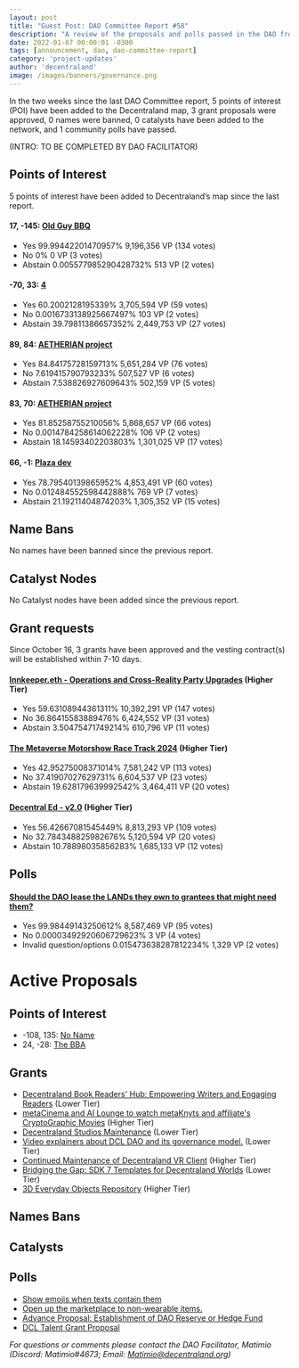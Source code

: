 ```yaml
---
layout: post
title: "Guest Post: DAO Committee Report #58"
description: "A review of the proposals and polls passed in the DAO from October 16 through October 31".
date: 2022-01-07 00:00:01 -0300
tags: [announcement, dao, dao-committee-report]
category: 'project-updates'
author: 'decentraland'
image: /images/banners/governance.png
---
```


In the two weeks since the last DAO Committee report, 5 points of interest (POI) have been added to the Decentraland map, 3 grant proposals were approved, 0 names were banned, 0 catalysts have been added to the network, and 1 community polls have passed.

(INTRO: TO BE COMPLETED BY DAO FACILITATOR)

## Points of Interest
5 points of interest have been added to Decentraland’s map since the last report.


#### 17, -145: [Old Guy BBQ](https://governance.decentraland.org/proposal/?id=fc1901d9-15c3-480a-bb4a-94a4308cdce0)

* Yes 99.99442201470957% 9,196,356 VP (134 votes)
* No 0% 0 VP (3 votes)
* Abstain 0.005577985290428732% 513 VP (2 votes)


#### -70, 33: [4](https://governance.decentraland.org/proposal/?id=cf147a1a-72ad-4559-85af-241161014491)

* Yes 60.2002128195339% 3,705,594 VP (59 votes)
* No 0.0016733138925667497% 103 VP (2 votes)
* Abstain 39.79811386657352% 2,449,753 VP (27 votes)


#### 89, 84: [AETHERIAN project](https://governance.decentraland.org/proposal/?id=52069bfe-6537-4c8b-979f-bce4174a7932)

* Yes 84.84175728159713% 5,651,284 VP (76 votes)
* No 7.619415790793233% 507,527 VP (6 votes)
* Abstain 7.538826927609643% 502,159 VP (5 votes)


#### 83, 70: [AETHERIAN project](https://governance.decentraland.org/proposal/?id=740ff9fd-f773-42f7-888b-2c461eddac90)

* Yes 81.85258755210056% 5,868,657 VP (66 votes)
* No 0.0014784258614062228% 106 VP (2 votes)
* Abstain 18.14593402203803% 1,301,025 VP (17 votes)


#### 66, -1: [Plaza dev](https://governance.decentraland.org/proposal/?id=e3397be4-77c4-4840-a8e6-73da73e23f37)

* Yes 78.79540139865952% 4,853,491 VP (60 votes)
* No 0.012484552598442888% 769 VP (7 votes)
* Abstain 21.19211404874203% 1,305,352 VP (15 votes)


## Name Bans

No names have been banned since the previous report.

## Catalyst Nodes
No Catalyst nodes have been added since the previous report.


## Grant requests
Since October 16, 3 grants have been approved and the vesting contract(s) will be established within 7-10 days.


#### [Innkeeper.eth - Operations and Cross-Reality Party Upgrades](https://governance.decentraland.org/proposal/?id=b136bb90-648b-11ee-a1c9-233702efe10a) (Higher Tier)

* Yes 59.63108944361311% 10,392,291 VP (147 votes)
* No 36.86415583889476% 6,424,552 VP (31 votes)
* Abstain 3.50475471749214% 610,796 VP (11 votes)


#### [The Metaverse Motorshow Race Track 2024](https://governance.decentraland.org/proposal/?id=6dfe5a60-6222-11ee-921b-3b664a734355) (Higher Tier)

* Yes 42.95275008371014% 7,581,242 VP (113 votes)
* No 37.41907027629731% 6,604,537 VP (23 votes)
* Abstain 19.628179639992542% 3,464,411 VP (20 votes)


#### [Decentral Ed - v2.0](https://governance.decentraland.org/proposal/?id=4e3914f0-60cd-11ee-b14c-4954da90424e) (Higher Tier)

* Yes 56.42667081545449% 8,813,293 VP (109 votes)
* No 32.784348825982676% 5,120,594 VP (20 votes)
* Abstain 10.78898035856283% 1,685,133 VP (12 votes)


## Polls

#### [Should the DAO lease the LANDs they own to grantees that might need them?](https://governance.decentraland.org/proposal/?id=5dfd8c13-bdfd-4cb2-b698-17410cad85ce)

* Yes 99.98449143250612% 8,587,469 VP (95 votes)
* No 0.00003492920606729623% 3 VP (4 votes)
* Invalid question/options 0.015473638287812234% 1,329 VP (2 votes)



# Active Proposals

## Points of Interest

* -108, 135: [No Name](https://governance.decentraland.org/proposal/?id=194fd669-9296-43b5-9f53-83a704e97efb)
* 24, -28: [The BBA](https://governance.decentraland.org/proposal/?id=66d11ed2-176d-4782-83c7-d9057c467264)

## Grants

* [Decentraland Book Readers&#39; Hub: Empowering Writers and Engaging Readers](https://governance.decentraland.org/proposal/?id=12efb140-9ad9-4050-b262-67629d2b7de5) (Lower Tier)
* [metaCinema and AI Lounge to watch metaKnyts and affiliate&#39;s CryptoGraphic Movies](https://governance.decentraland.org/proposal/?id=02a2df8a-fbad-46ea-b0d9-3b558b60fe63) (Higher Tier)
* [Decentraland Studios Maintenance](https://governance.decentraland.org/proposal/?id=d85bdf8e-bdfc-47cf-b6c6-6b55f7a96d93) (Lower Tier)
* [Video explainers about DCL DAO and its governance model.](https://governance.decentraland.org/proposal/?id=b349fb6c-8356-46d6-abd2-f28a9fd072d8) (Lower Tier)
* [Continued Maintenance of Decentraland VR Client](https://governance.decentraland.org/proposal/?id=3462ebd7-e9d9-4d7c-9b39-62fa7a85f7e9) (Higher Tier)
* [Bridging the Gap: SDK 7 Templates for Decentraland Worlds](https://governance.decentraland.org/proposal/?id=2160ab70-6c24-11ee-b962-e5e0a3ff6b66) (Lower Tier)
* [3D Everyday Objects Repository](https://governance.decentraland.org/proposal/?id=ec602a80-6bfc-11ee-b962-e5e0a3ff6b66) (Higher Tier)

## Names Bans


## Catalysts


## Polls

* [Show emojis when texts contain them](https://governance.decentraland.org/proposal/?id=7b118a36-199f-49a7-812b-fba57aabaeaf)
* [Open up the marketplace to non-wearable items.](https://governance.decentraland.org/proposal/?id=155fc959-1603-4ba7-b297-1adff39d87b1)
* [Advance Proposal: Establishment of DAO Reserve or Hedge Fund](https://governance.decentraland.org/proposal/?id=73241be1-23ce-4d07-8a8f-684bd9bb54e2)
* [DCL Talent Grant Proposal](https://governance.decentraland.org/proposal/?id=aeb405e5-a84e-4a8c-b182-922b0a4534c8)

*For questions or comments please contact the DAO Facilitator, Matimio (Discord: Matimio#4673; Email: [Matimio@decentraland.org](mailto:Matimio@decentraland.org))*